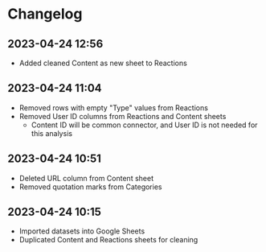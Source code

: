 # Changelog

## 2023-04-24 12:56
- Added cleaned Content as new sheet to Reactions

## 2023-04-24 11:04
- Removed rows with empty "Type" values from Reactions
- Removed User ID columns from Reactions and Content sheets
    - Content ID will be common connector, and User ID is not needed for this analysis

## 2023-04-24 10:51
- Deleted URL column from Content sheet
- Removed quotation marks from Categories

## 2023-04-24 10:15
- Imported datasets into Google Sheets
- Duplicated Content and Reactions sheets for cleaning
